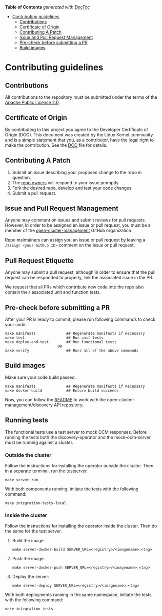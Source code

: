 <!-- START doctoc generated TOC please keep comment here to allow auto update -->
<!-- DON'T EDIT THIS SECTION, INSTEAD RE-RUN doctoc TO UPDATE -->
**Table of Contents**  *generated with [DocToc](https://github.com/thlorenz/doctoc)*

- [Contributing guidelines](#contributing-guidelines)
    - [Contributions](#contributions)
    - [Certificate of Origin](#certificate-of-origin)
    - [Contributing A Patch](#contributing-a-patch)
    - [Issue and Pull Request Management](#issue-and-pull-request-management)
    - [Pre-check before submitting a PR](#pre-check-before-submitting-a-pr)
    - [Build images](#build-images)

<!-- END doctoc generated TOC please keep comment here to allow auto update -->

# Contributing guidelines

## Contributions

All contributions to the repository must be submitted under the terms of the [Apache Public License 2.0](https://www.apache.org/licenses/LICENSE-2.0).

## Certificate of Origin

By contributing to this project you agree to the Developer Certificate of
Origin (DCO). This document was created by the Linux Kernel community and is a
simple statement that you, as a contributor, have the legal right to make the
contribution. See the [DCO](DCO) file for details.

## Contributing A Patch

1. Submit an issue describing your proposed change to the repo in question.
1. The [repo owners](OWNERS) will respond to your issue promptly.
1. Fork the desired repo, develop and test your code changes.
1. Submit a pull request.

## Issue and Pull Request Management

Anyone may comment on issues and submit reviews for pull requests. However, in
order to be assigned an issue or pull request, you must be a member of the
[open-cluster-management](https://github.com/open-cluster-management) GitHub organization.

Repo maintainers can assign you an issue or pull request by leaving a
`/assign <your Github ID>` comment on the issue or pull request.

## Pull Request Etiquette

Anyone may submit a pull request, although in order to ensure that the pull request 
can be responded to properly, link the associated issue in the PR.

We request that all PRs which contribute new code into the repo also contain their 
associated unit and function tests.


## Pre-check before submitting a PR

After your PR is ready to commit, please run following commands to check your code.

```shell
make manifests              ## Regenerate manifests if necessary
make test                   ## Run unit tests
make deploy-and-test        ## Run functional tests
                        OR
make verify                 ## Runs all of the above commands
```

## Build images

Make sure your code build passed.

```shell
make manifests              ## Regenerate manifests if necessary
make docker-build           ## Ensure build succeeds
```

Now, you can follow the [README](./README.md) to work with the open-cluster-management/discovery API repository.

## Running tests

The functional tests use a test server to mock OCM responses. Before running the tests both the discovery-operator
and the mock-ocm-server must be running against a cluster.

### Outside the cluster

Follow the instructions for installing the operator outside the cluster. Then, in a separate terminal, run the testserver.

```shell
make server-run
```

With both components running, initiate the tests with the following command:

```shell
make integration-tests-local
```

### Inside the cluster

Follow the instructions for installing the operator inside the cluster. Then do the same for the test server.

1. Build the image:
    ```shell
    make server-docker-build SERVER_URL=<registry>/<imagename>:<tag>
    ```
2. Push the image:
    ```shell
    make server-docker-push SERVER_URL=<registry>/<imagename>:<tag>
    ```
3. Deploy the server:
    ```shell
    make server-deploy SERVER_URL=<registry>/<imagename>:<tag>
    ```

With both deployments running in the same namespace, initiate the tests with the following command:

```shell
make integration-tests
```
